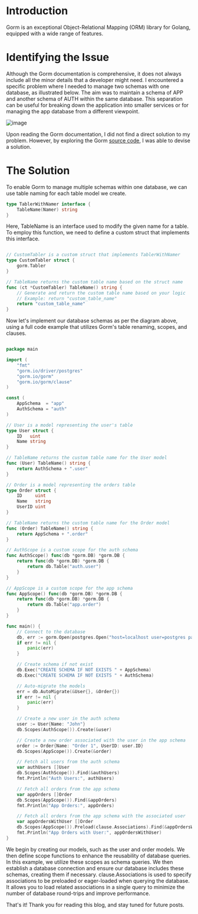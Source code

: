 

# Introduction

Gorm is an exceptional Object-Relational Mapping (ORM) library for Golang, equipped with a wide range of features.

# Identifying the Issue

Although the Gorm documentation is comprehensive, it does not always include all the minor details that a developer might need. I encountered a specific problem where I needed to manage two schemas with one database, as illustrated below. The aim was to maintain a schema of APP and another schema of AUTH within the same database. This separation can be useful for breaking down the application into smaller services or for managing the app database from a different viewpoint.

![image](https://i.imgur.com/2p8e8GV.png)

Upon reading the Gorm documentation, I did not find a direct solution to my problem. However, by exploring the Gorm [source code](https://github.com/go-gorm/gorm/blob/master/schema/schema.go#L98), I was able to devise a solution.

# The Solution

To enable Gorm to manage multiple schemas within one database, we can use table naming for each table model we create.

```go
type TablerWithNamer interface {
	TableName(Namer) string
}
```

Here, TableName is an interface used to modify the given name for a table. To employ this function, we need to define a custom struct that implements this interface.

```go

// CustomTabler is a custom struct that implements TablerWithNamer
type CustomTabler struct {
	gorm.Tabler
}
```

```go
// TableName returns the custom table name based on the struct name
func (ct *CustomTabler) TableName() string {
	// Generate and return the custom table name based on your logic
	// Example: return "custom_table_name"
	return "custom_table_name"
}
```

Now let's implement our database schemas as per the diagram above, using a full code example that utilizes Gorm's table renaming, scopes, and clauses.

```go

package main

import (
	"fmt"
	"gorm.io/driver/postgres"
	"gorm.io/gorm"
	"gorm.io/gorm/clause"
)

const (
	AppSchema  = "app"
	AuthSchema = "auth"
)

// User is a model representing the user's table
type User struct {
	ID   uint
	Name string
}

// TableName returns the custom table name for the User model
func (User) TableName() string {
	return AuthSchema + ".user"
}

// Order is a model representing the orders table
type Order struct {
	ID     uint
	Name   string
	UserID uint
}

// TableName returns the custom table name for the Order model
func (Order) TableName() string {
	return AppSchema + ".order"
}

// AuthScope is a custom scope for the auth schema
func AuthScope() func(db *gorm.DB) *gorm.DB {
	return func(db *gorm.DB) *gorm.DB {
		return db.Table("auth.user")
	}
}

// AppScope is a custom scope for the app schema
func AppScope() func(db *gorm.DB) *gorm.DB {
	return func(db *gorm.DB) *gorm.DB {
		return db.Table("app.order")
	}
}

func main() {
	// Connect to the database
	db, err := gorm.Open(postgres.Open("host=localhost user=postgres password=postgres dbname=postgres port=5432 sslmode=disable TimeZone=Asia/Jakarta"), &gorm.Config{})
	if err != nil {
		panic(err)
	}

	// Create schema if not exist
	db.Exec("CREATE SCHEMA IF NOT EXISTS " + AppSchema)
	db.Exec("CREATE SCHEMA IF NOT EXISTS " + AuthSchema)

	// Auto-migrate the models
	err = db.AutoMigrate(&User{}, &Order{})
	if err != nil {
		panic(err)
	}

	// Create a new user in the auth schema
	user := User{Name: "John"}
	db.Scopes(AuthScope()).Create(&user)

	// Create a new order associated with the user in the app schema
	order := Order{Name: "Order 1", UserID: user.ID}
	db.Scopes(AppScope()).Create(&order)

	// Fetch all users from the auth schema
	var authUsers []User
	db.Scopes(AuthScope()).Find(&authUsers)
	fmt.Println("Auth Users:", authUsers)

	// Fetch all orders from the app schema
	var appOrders []Order
	db.Scopes(AppScope()).Find(&appOrders)
	fmt.Println("App Orders:", appOrders)

	// Fetch all orders from the app schema with the associated user
	var appOrdersWithUser []Order
	db.Scopes(AppScope()).Preload(clause.Associations).Find(&appOrdersWithUser)
	fmt.Println("App Orders with User:", appOrdersWithUser)
}
```

We begin by creating our models, such as the user and order models. We then define scope functions to enhance the reusability of database queries. In this example, we utilize these scopes as schema queries. We then establish a database connection and ensure our database includes these schemas, creating them if necessary. clause.Associations is used to specify associations to be preloaded or eager-loaded when querying the database. It allows you to load related associations in a single query to minimize the number of database round-trips and improve performance.

That's it! Thank you for reading this blog, and stay tuned for future posts.


